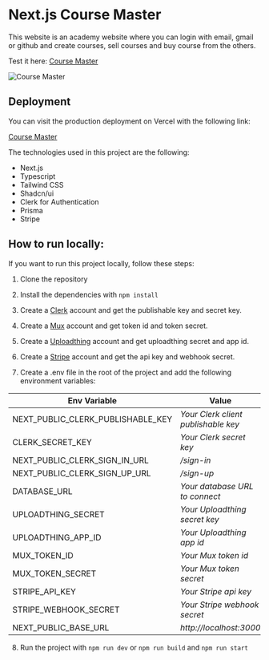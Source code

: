 # Next.js Course Master

This website is an academy website where you can login with email, gmail or github and create courses, sell courses and buy course from the others.

Test it here: [Course Master](coursemaster-thuannguyen11s-projects.vercel.app)

![Course Master](https://github.com/user-attachments/assets/6e755213-40c2-4956-a7fc-fd563f0ca141)

## Deployment

You can visit the production deployment on Vercel with the following link:

[Course Master](coursemaster-thuannguyen11s-projects.vercel.app)

The technologies used in this project are the following:
- Next.js
- Typescript
- Tailwind CSS
- Shadcn/ui
- Clerk for Authentication
- Prisma
- Stripe

## How to run locally:

If you want to run this project locally, follow these steps:

1. Clone the repository

2. Install the dependencies with `npm install`

3. Create a [Clerk](https://clerk.com/) account and get the publishable key and secret key.

4. Create a [Mux](https://dashboard.mux.com/login) account and get token id and token secret.

5. Create a [Uploadthing](https://uploadthing.com/) account and get uploadthing secret and app id.

6. Create a [Stripe](https://stripe.com/) account and get the api key and webhook secret.

7. Create a .env file in the root of the project and add the following environment variables:

| Env Variable | Value |
|------------------|--------------|
| NEXT_PUBLIC_CLERK_PUBLISHABLE_KEY | *Your Clerk client publishable key* |
| CLERK_SECRET_KEY | *Your Clerk secret key* |
| NEXT_PUBLIC_CLERK_SIGN_IN_URL | */sign-in* |
| NEXT_PUBLIC_CLERK_SIGN_UP_URL | */sign-up* |
| DATABASE_URL | *Your database URL to connect* |
| UPLOADTHING_SECRET | *Your Uploadthing secret key* |
| UPLOADTHING_APP_ID | *Your Uploadthing app id* |
| MUX_TOKEN_ID | *Your Mux token id* |
| MUX_TOKEN_SECRET | *Your Mux token secret* |
| STRIPE_API_KEY | *Your Stripe api key* |
| STRIPE_WEBHOOK_SECRET | *Your Stripe webhook secret* |
| NEXT_PUBLIC_BASE_URL | *http://localhost:3000* |

8. Run the project with `npm run dev` or `npm run build` and `npm run start`

